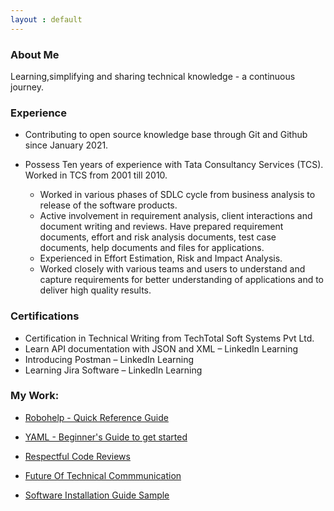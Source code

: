 ```yaml
---
layout : default
---
```


### About Me

Learning,simplifying and sharing technical knowledge - a continuous journey.

### Experience

- Contributing to open source knowledge base through Git and Github since January 2021.

- Possess Ten years of experience with Tata Consultancy Services (TCS). Worked in TCS from 2001 till 2010.
  - Worked in various phases of SDLC cycle from business analysis to release of the software products.
  -	Active involvement in requirement analysis, client interactions and document writing and reviews. Have prepared requirement documents, effort and risk analysis documents,    test case documents, help documents and files for applications.
  -	Experienced in Effort Estimation, Risk and Impact Analysis.  
  -	Worked closely with various teams and users to understand and capture requirements for better understanding of applications and to deliver high quality results.

### Certifications

-	Certification in Technical Writing from TechTotal Soft Systems Pvt Ltd.
-	Learn API documentation with JSON and XML – LinkedIn Learning
-	Introducing Postman – LinkedIn Learning
-	Learning Jira Software – LinkedIn Learning

###  My Work:
  
   - [Robohelp - Quick Reference Guide](./samples/robohelp.md)
        
   - [YAML - Beginner's Guide to get started](./samples/write-yaml.md)

   - [Respectful Code Reviews](./samples/respectful_code_reviews.md)

   - [Future Of Technical Commmunication](./samples/FutureOfTC.md)

   - [Software Installation Guide Sample](./samples/FutureOfTC.md)

